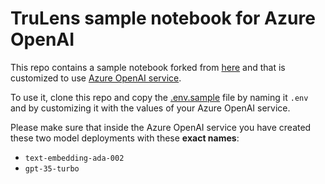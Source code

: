 # TruLens sample notebook for Azure OpenAI

This repo contains a sample notebook forked from [here](https://www.trulens.org/trulens_eval/quickstart/) and that is customized to use [Azure OpenAI service](https://azure.microsoft.com/products/ai-services/openai-service).

To use it, clone this repo and copy the [.env.sample](/.env.sample) file by naming it `.env` and by customizing it with the values of your Azure OpenAI service.

Please make sure that inside the Azure OpenAI service you have created these two model deployments with these **exact names**:

- `text-embedding-ada-002`
- `gpt-35-turbo`
